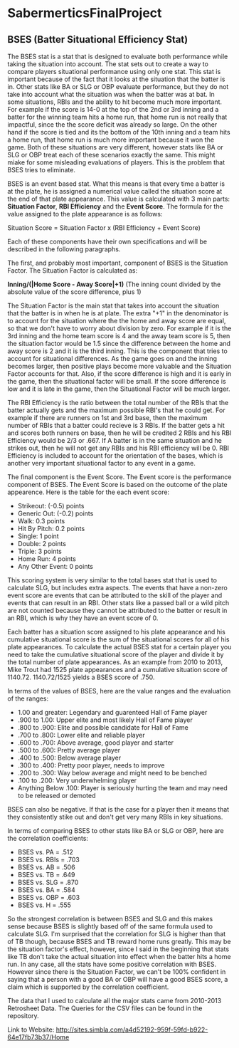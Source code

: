 # SabermerticsFinalProject

## BSES (Batter Situational Efficiency Stat)
The BSES stat is a stat that is designed to evaluate both performance while taking the situation into account. The stat sets out to create a way to compare players situational performance using only one stat. This stat is important because of the fact that it looks at the situation that the batter is in. Other stats like BA or SLG or OBP evaluate performance, but they do not take into account what the situation was when the batter was at bat. In some situations, RBIs and the ability to hit become much more important. For example if the score is 14-0 at the top of the 2nd or 3rd inning and a batter for the winning team hits a home run, that home run is not really that impactful, since the the score deficit was already so large. On the other hand if the score is tied and its the bottom of the 10th inning and a team hits a home run, that home run is much more important because it won the game. Both of these situations are very different, however stats like BA or SLG or OBP treat each of these scenarios exactly the same. This might miake for some misleading evaluations of players. This is the problem that BSES tries to eliminate. 
  
BSES is an event based stat. What this means is that every time a batter is at the plate, he is assigned a numerical value called the situation score at the end of that plate appearance. This value is calculated with 3 main parts: **Situation Factor**, **RBI Efficiency** and the **Event Score**. The formula for the value assigned to the plate appearance is as follows:

Situation Score = Situation Factor x (RBI Efficiency + Event Score)

Each of these components have their own specifications and will be described in the following paragraphs.

The first, and probably most important, component of BSES is the Situation Factor. The Situation Factor is calculated as:

**Inning/(|Home Score - Away Score|+1)**  (The inning count divided by the absolute value of the score difference, plus 1)

The Situation Factor is the main stat that takes into account the situation that the batter is in when he is at plate. The extra "+1" in the denominator is to account for the situation where the the home and away score are equal, so that we don't have to worry about division by zero. For example if it is the 3rd inning and the home team score is 4 and the away team score is 5, then the situation factor would be 1.5 since the difference between the home and away score is 2 and it is the third inning. This is the component that tries to account for situational differences. As the game goes on and the inning becomes larger, then positive plays become more valuable and the Situation Factor accounts for that. Also, if the score difference is high and it is early in the game, then the situational factor will be small. If the score difference is low and it is late in the game, then the Situational Factor will be much larger. 

The RBI Efficiency is the ratio between the total number of the RBIs that the batter actually gets and the maximum possible RBI's that he could get. For example if there are runners on 1st and 3rd base, then the maximum number of RBIs that a batter could recieve is 3 RBIs. If the batter gets a hit and scores both runners on base, then he will be credited 2 RBIs and his RBI Efficiency would be 2/3 or .667. If A batter is in the same situation and he strikes out, then he will not get any RBIs and his RBI efficiency will be 0. RBI Efficiency is included to account for the orientation of the bases, which is another very important situational factor to any event in a game. 

The final component is the Event Score. The Event score is the performance component of BSES. The Event Score is based on the outcome of the plate appearence. Here is the table for the each event score:

- Strikeout: (-0.5) points
- Generic Out: (-0.2) points
- Walk: 0.3 points
- Hit By Pitch: 0.2 points
- Single: 1 point
- Double: 2 points
- Triple: 3 points
- Home Run: 4 points
- Any Other Event: 0 points 

This scoring system is very similar to the total bases stat that is used to calculate SLG, but includes extra aspects. The events that have a non-zero event score are events that can be attributed to the skill of the player and events that can result in an RBI. Other stats like a passed ball or a wild pitch are not counted because they cannot be attributed to the batter or result in an RBI, which is why they have an event score of 0.

Each batter has a situation score assigned to his plate appearance and his cumulative situational score is the sum of the situational scores for all of his plate appearances. To calculate the actual BSES stat for a certain player you need to take the cumulative situational score of the player and divide it by the total number of plate appearances. As an example from 2010 to 2013, Mike Trout had 1525 plate appearances and a cumulative situation score of 1140.72. 1140.72/1525 yields a BSES score of .750.

In terms of the values of BSES, here are the value ranges and the evaluation of the ranges:

- 1.00 and greater: Legendary and guarenteed Hall of Fame player
- .900 to 1.00: Upper elite and most likely Hall of Fame player
- .800 to .900: Elite and possible candidate for Hall of Fame
- .700 to .800: Lower elite and reliable player
- .600 to .700: Above average, good player and starter
- .500 to .600: Pretty average player
- .400 to .500: Below average player
- .300 to .400: Pretty poor player, needs to improve
- .200 to .300: Way below average and might need to be benched
- .100 to .200: Very underwhelming player
- Anything Below .100: Player is seriously hurting the team and may need to be released or demoted

BSES can also be negative. If that is the case for a player then it means that they consistently stike out and don't get very many RBIs in key situations.

In terms of comparing BSES to other stats like BA or SLG or OBP, here are the correlation coefficients:

- BSES vs. PA = .512
- BSES vs. RBIs = .703
- BSES vs. AB = .506
- BSES vs. TB = .649
- BSES vs. SLG = .870
- BSES vs. BA = .584
- BSES vs. OBP = .603
- BSES vs. H = .555

So the strongest correlation is between BSES and SLG and this makes sense because BSES is slightly based off of the same formula used to calculate SLG. I'm surprised that the correlation for SLG is higher than that of TB though, because BSES and TB reward home runs greatly. This may be the situation factor's effect, however, since I said in the beginning that stats like TB don't take the actual situation into effect when the batter hits a home run. In any case, all the stats have some positive correlation with BSES. However since there is the Situation Factor, we can't be 100% confident in saying that a person with a good BA or OBP will have a good BSES score, a claim which is supported by the correlation coefficient. 

The data that I used to calculate all the major stats came from 2010-2013 Retrosheet Data. The Queries for the CSV files can be found in the repository. 




Link to Website: http://sites.simbla.com/a4d52192-959f-59fd-b922-64e17fb73b37/Home


